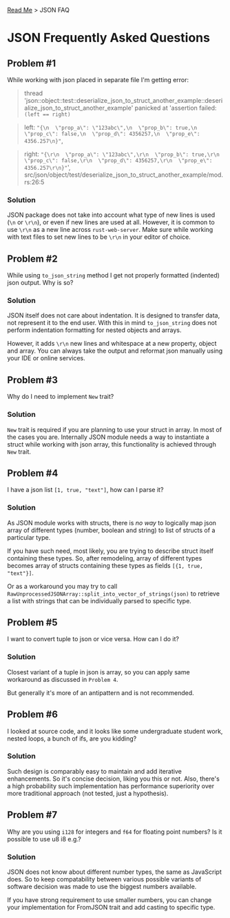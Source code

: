[Read Me](README.md) > JSON FAQ

# JSON Frequently Asked Questions

## Problem #1 
While working with json placed in separate file I'm getting error:
> thread 'json::object::test::deserialize_json_to_struct_another_example::deserialize_json_to_struct_another_example' panicked at 'assertion failed: `(left == right)`

> left: `"{\n  \"prop_a\": \"123abc\",\n  \"prop_b\": true,\n  \"prop_c\": false,\n  \"prop_d\": 4356257,\n  \"prop_e\": 4356.257\n}"`,

> right: `"{\r\n  \"prop_a\": \"123abc\",\r\n  \"prop_b\": true,\r\n  \"prop_c\": false,\r\n  \"prop_d\": 4356257,\r\n  \"prop_e\": 4356.257\r\n}"`', src/json/object/test/deserialize_json_to_struct_another_example/mod.rs:26:5

### Solution
JSON package does not take into account what type of new lines is used (`\n` or `\r\n`), or even if new lines are used at all.
However, it is common to use `\r\n` as a new line across `rust-web-server`.
Make sure while working with text files to set new lines to be `\r\n` in your editor of choice.


## Problem #2
While using `to_json_string` method I get not properly formatted (indented) json output. Why is so?

### Solution
JSON itself does not care about indentation. It is designed to transfer data, not represent it to the end user.
With this in mind `to_json_string` does not perform indentation formatting for nested objects and arrays.

However, it adds `\r\n` new lines and whitespace at a new property, object and array.
You can always take the output and reformat json manually using your IDE or online services.

## Problem #3
Why do I need to implement `New` trait?

### Solution
`New` trait is required if you are planning to use your struct in array. In most of the cases you are. Internally JSON module needs a way to instantiate a struct while working with json array, this functionality is achieved through `New` trait.

## Problem #4
I have a json list `[1, true, "text"]`, how can I parse it?

### Solution
As JSON module works with structs, there is _no way_ to logically map json array of different types (number, boolean and string) to list of structs of a particular type.

If you have such need, most likely, you are trying to describe struct itself containing these types. So, after remodeling, array of different types becomes array of structs containing these types as fields `[{1, true, "text"}]`.

Or as a workaround you may try to call `RawUnprocessedJSONArray::split_into_vector_of_strings(json)` to retrieve a list with strings that can be individually parsed to specific type.

## Problem #5
I want to convert tuple to json or vice versa. How can I do it?

### Solution
Closest variant of a tuple in json is array, so you can apply same workaround as discussed in `Problem 4`. 

But generally it's more of an antipattern and is not recommended.

## Problem #6
I looked at source code, and it looks like some undergraduate student work, nested loops, a bunch of ifs, are you kidding?

### Solution
Such design is comparably easy to maintain and add iterative enhancements. So it's concise decision, liking you this or not. Also, there's a high probability such implementation has performance superiority over more traditional approach (not tested, just a hypothesis).

## Problem #7
Why are you using `i128` for integers and `f64` for floating point numbers? Is it possible to use u8 i8 e.g.?

### Solution
JSON does not know about different number types, the same as JavaScript does. So to keep compatability between various possible variants of software decision was made to use the biggest numbers available.

If you have strong requirement to use smaller numbers, you can change your implementation for FromJSON trait and add casting to specific type.